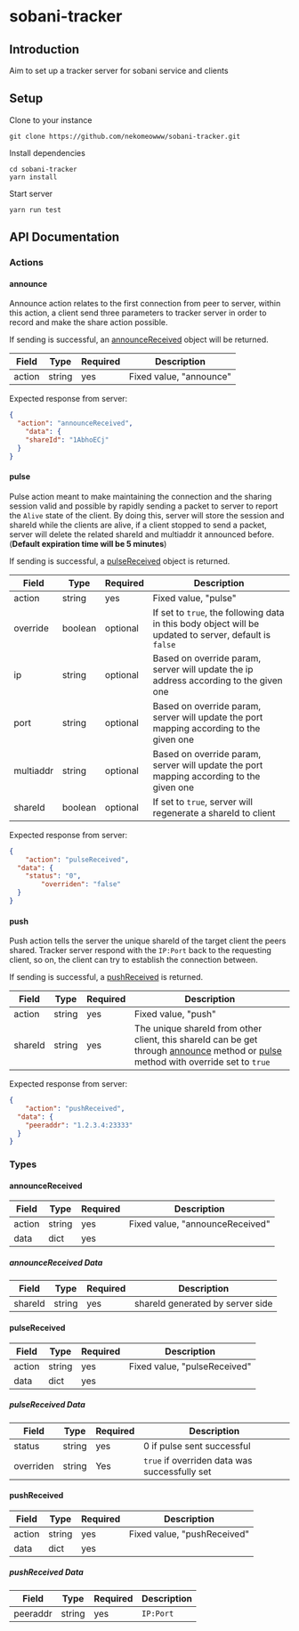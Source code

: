 # sobani-tracker

## Introduction

Aim to set up a tracker server for sobani service and clients

## Setup

Clone to your instance

```
git clone https://github.com/nekomeowww/sobani-tracker.git
```

Install dependencies

```
cd sobani-tracker
yarn install
```

Start server

```
yarn run test
```

## API Documentation

### Actions

#### announce

Announce action relates to the first connection from peer to server, within this action, a client send three parameters to tracker server in order to record and make the share action possible.

If sending is successful, an [announceReceived](#announceReceived) object will be returned.

| Field  | Type   | Required | Description             |
| ------ | ------ | -------- | ----------------------- |
| action | string | yes      | Fixed value, "announce" |

Expected response from server:

```json
{
  "action": "announceReceived",
	"data": {
    "shareId": "1AbhoECj"
  }
}
```

#### pulse

Pulse action meant to make maintaining the connection and the sharing session valid and possible by rapidly sending a packet to server to report the `Alive` state of the client. By doing this, server will store the session and shareId while the clients are alive, if a client stopped to send a packet, server will delete the related shareId and multiaddr it announced before. (**Default expiration time will be 5 minutes**)

If sending is successful, a [pulseReceived](#pulseReceived) object is returned.

| Field     | Type    | Required | Description                                                  |
| --------- | ------- | -------- | ------------------------------------------------------------ |
| action    | string  | yes      | Fixed value, "pulse"                                         |
| override  | boolean | optional | If set to `true`, the following data in this body object will be  updated to server, default is `false` |
| ip        | string  | optional | Based on override param, server will update the ip address according to the given one |
| port      | string  | optional | Based on override param, server will update the port mapping according to the given one |
| multiaddr | string  | optional | Based on override param, server will update the port mapping according to the given one |
| shareId   | boolean | optional | If set to `true`, server will regenerate a shareId to client |

Expected response from server:

```json
{
	"action": "pulseReceived",
  "data": {
    "status": "0",
		"overriden": "false"
  }
}
```

#### push

Push action tells the server the unique shareId of the target client the peers shared. Tracker server respond with the `IP:Port` back to the requesting client, so on, the client can try to establish the connection between. 

If sending is successful, a [pushReceived](#pushReceived) is returned.

| Field   | Type   | Required | Description                                                  |
| ------- | ------ | -------- | ------------------------------------------------------------ |
| action  | string | yes      | Fixed value, "push"                                          |
| shareId | string | yes      | The unique shareId from other client, this shareId can  be get through [announce](#announce) method or [pulse](#pulse) method with override set to `true` |

Expected response from server:

```json
{
	"action": "pushReceived",
  "data": {
    "peeraddr": "1.2.3.4:23333"
  }
}
```

### Types

#### announceReceived

| Field  | Type   | Required | Description                     |
| ------ | ------ | -------- | ------------------------------- |
| action | string | yes      | Fixed value, "announceReceived" |
| data   | dict   | yes      |                                 |

##### announceReceived Data

| Field   | Type   | Required | Description                      |
| ------- | ------ | -------- | -------------------------------- |
| shareId | string | yes      | shareId generated by server side |

#### pulseReceived

| Field  | Type   | Required | Description                  |
| ------ | ------ | -------- | ---------------------------- |
| action | string | yes      | Fixed value, "pulseReceived" |
| data   | dict   | yes      |                              |

##### pulseReceived Data

| Field     | Type   | Required | Description                                   |
| --------- | ------ | -------- | --------------------------------------------- |
| status    | string | yes      | 0 if pulse sent successful                    |
| overriden | string | Yes      | `true` if overriden data was successfully set |

#### pushReceived

| Field  | Type   | Required | Description                 |
| ------ | ------ | -------- | --------------------------- |
| action | string | yes      | Fixed value, "pushReceived" |
| data   | dict   | yes      |                             |

##### pushReceived Data

| Field    | Type   | Required | Description |
| -------- | ------ | -------- | ----------- |
| peeraddr | string | yes      | `IP:Port`   |

